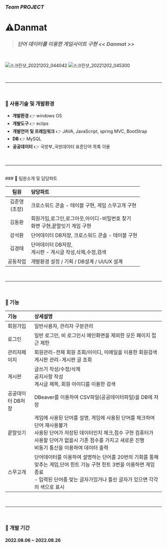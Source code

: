 ### *Team PROJECT*

# ⚠️Danmat
> ### *단어 데이터를 이용한 게임사이트 구현 << Danmat >>*
</br>

![스크린샷_20221202_044042](https://user-images.githubusercontent.com/95620922/209087588-4c350ad8-a054-410a-a47b-9281eabd8095.png)
![스크린샷_20221202_045300](https://user-images.githubusercontent.com/95620922/209087640-58f07ff1-f67b-47c0-b58f-27f9e146f8a0.png)

</br>

------
</br>

### 📌&nbsp;사용기술 및 개발환경  
* **개발환경** 👉 windows OS
* **개발도구** 👉 eclips
* **개발언어 및 프레임워크** 👉 JAVA, JavaScript, spring MVC, BootStrap
* **DB** 👉 MySQL
* **공공데이터** 👉 국방부_국방데이터 표준단어 목록 이용
</br>

------
</br>
### 📌&nbsp;팀원소개 및 담당파트  

|팀원|담당파트|
|:---:|:---|
|김준영</br>(조장)|크로스워드 콘솔 - 테이블 구현, 게임 스무고개 구현|
|김동환|회원가입,로그인,로그아웃,아이디-비밀번호 찾기</br>화면 구현,끝말잇기 게임 구현|
|강석환|단어데이터 DB저장, 크로스워드 콘솔 - 테이블 구현|
|김경태|단어데이터 DB저장, <br>게시판 - 게시글 작성,삭제,수정,검색|
|공동작업|개발환경 설정 / 기획 /  DB설계 / UI/UX 설계|
</br>


------
</br>

### 📌&nbsp;기능  



|기능|상세설명|
|:---|:---|
|회원가입|일반사용자, 관리자 구분관리|
|로그인|일반 로그인, 비 로그인시 메인화면을 제외한 모든 페이지 접근 제한|
|관리자페이지|회원관리-전체 회원 조회/아이디, 이메일을 이용한 회원검색</br>게시판 관리-게시판 글 조회|
|게시판|글쓰기 작성/수정/삭제</br>공지사항 작성</br>게시글 제목, 회원 아이디를 이용한 검색|
|공공데이터 DB저장|DBeaver를 이용하여 CSV파일(공공데이터파일)을 DB에 저장|
|끝말잇기|게임에 사용된 단어를 설명, 게임에 사용된 단어를 체크하여 단어 재사용불가</br>사용된 단어가 저장된 데이터인지 체크,점수 구현 컴퓨터가 사용할 단어가 없을시 기존 점수를 가지고 새로운 진행</br>비동기 통신을 이용하여 데이터 출력|
|스무고개|단어데이터를 이용하여 설명하는 단어를 20번의 기회를 통해 맞추는 게임,단어 힌트 기능 구현 힌트 3번을 이용하면 게임 종료</br>- 입력된 단어중 맞는 글자가있거나 틀린 글자가 있으면 각각의 색으로 표시|

</br>

------
</br>

### 📌&nbsp;개발 기간  

#### 2022.08.06 ~ 2022.08.26
